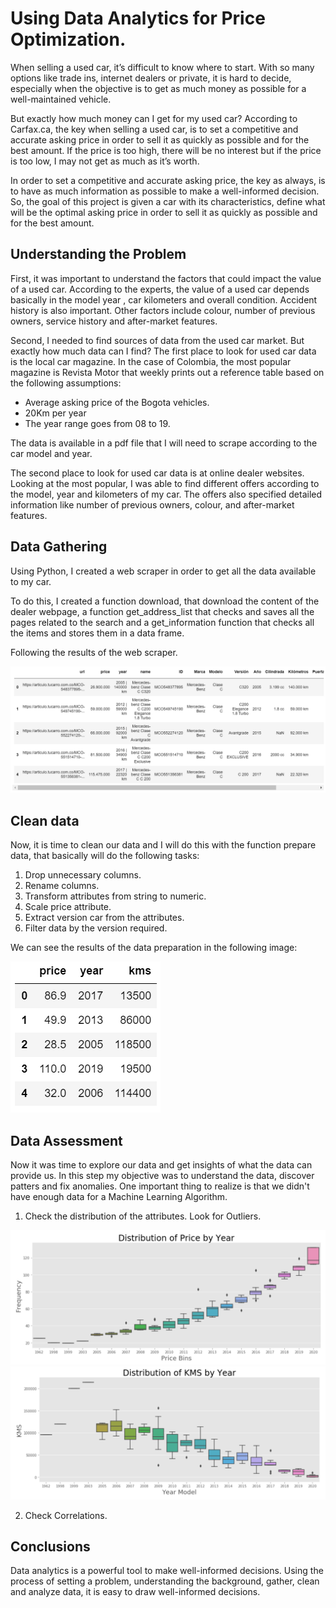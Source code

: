 # Using Data Analytics for Price Optimization.
When selling a used car, it’s difficult to know where to start. With so many options like trade ins, internet dealers or private, it is hard to decide, especially when the objective is to get as much money as possible for a well-maintained vehicle.

But exactly how much money can I get for my used car? According to Carfax.ca, the key when selling a used car, is to set a competitive and accurate asking price in order to sell it as quickly as possible and for the best amount. If the price is too high, there will be no interest but if the price is too low, I may not get as much as it’s worth.

In order to set a competitive and accurate asking price, the key as always, is to have as much information as possible to make a well-informed decision. So, the goal of this project is given a car with its characteristics, define what will be the optimal asking price in order to sell it as quickly as possible and for the best amount.

## Understanding the Problem
First, it was important to understand the factors that could impact the value of a used car. According to the experts, the value of a used car depends basically in the model year , car kilometers and overall condition. Accident history is also important. Other factors include colour, number of previous owners, service history and after-market features.  

Second, I needed to find sources of data from the used car market. But exactly how much data can I find?
The first place to look for used car data is the local car magazine. In the case of Colombia, the most popular magazine is Revista Motor that weekly prints out a reference table based on the following assumptions:

  - Average asking price of the Bogota vehicles.
  - 20Km per year
  - The year range goes from 08 to 19.

The data is available in a pdf file that I will need to scrape according to the car model and year.

The second place to look for used car data is at online dealer websites. Looking at the most popular, I was able to find different offers according to the model, year and kilometers of my car. The offers also specified detailed information like number of previous owners, colour, and after-market features.

## Data Gathering
Using Python, I created a web scraper in order to get all the data available to my car.

To do this, I created a function download, that download the content of the dealer webpage, a function get_address_list that checks and saves all the pages related to the search and a get_information function that checks all the items and stores them in a data frame.

Following the results of the web scraper.

<img src="/images/getData.png">

## Clean data

Now, it is time to clean our data and I will do this with the function prepare data, that basically will do the following tasks:
1. Drop unnecessary columns.
2. Rename columns.
3. Transform attributes from string to numeric.
4. Scale price attribute.
5. Extract version car from the attributes.
6. Filter data by the version required.

We can see the results of the data preparation in the following image:

<img src="/images/prepareData.png">

## Data Assessment

Now it was time to explore our data and get insights of what the data can provide us. In this step my objective was to understand the data, discover patters and fix anomalies. One important thing to realize is that we didn't have enough data for a Machine Learning Algorithm.

1. Check the distribution of the attributes. Look for Outliers.

<img src="/images/pricePerYear.png">

<img src="/images/kmsPerYear.png">


2. Check Correlations.


## Conclusions
Data analytics is a powerful tool to make well-informed decisions. Using the process of setting a problem, understanding the background, gather, clean and analyze data, it is easy to draw well-informed decisions.
